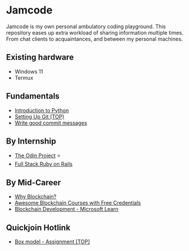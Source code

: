 # Jamcode

Jamcode is my own personal ambulatory coding playground. This repository eases up extra workload of sharing information multiple times.
From chat clients to acquaintances, and between my personal machines.

## Existing hardware

- Windows 11
- Termux

## Fundamentals

- [Introduction to Python](http://introtopython.org/hello_world.html)
- [Setting Up Git (TOP)](https://www.theodinproject.com/lessons/foundations-setting-up-git)
- [Write good commit messages](https://cbea.ms/git-commit)

## By Internship

- [The Odin Project](https://www.theodinproject.com/dashboard) ⭐
- [Full Stack Ruby on Rails](https://www.theodinproject.com/paths/full-stack-ruby-on-rails)

## By Mid-Career

- [Why Blockchain?](https://survey.stackoverflow.co/2022/#salary-canada)
- [Awesome Blockchain Courses with Free Credentials](https://www.reddit.com/r/CryptoCurrency/comments/n5jz6w/want_to_become_a_crypto_developer_here_is_a_list/)
- [Blockchain Development - Microsoft Learn](https://learn.microsoft.com/en-us/training/paths/ethereum-blockchain-development/)

## Quickjoin Hotlink

- [Box model - Assignment [TOP]](https://www.theodinproject.com/lessons/foundations-the-box-model#assignment)
